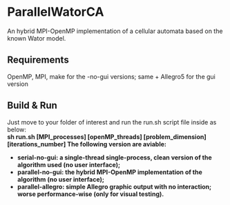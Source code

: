 # ParallelWatorCA
An hybrid MPI-OpenMP implementation of a cellular automata based on the known Wator model.

## Requirements
OpenMP, MPI, make for the -no-gui versions; same + Allegro5 for the gui version

## Build & Run
Just move to your folder of interest and run the run.sh script file inside as below: <br>
<b> sh run.sh [MPI_processes] [openMP_threads] [problem_dimension] [iterations_number]
The following version are aviable:
<br>
<ul>
<li>serial-no-gui: a single-thread single-process, clean version of the algorithm used (no user interface);
<li>parallel-no-gui: the hybrid MPI-OpenMP implementation of the algorithm (no user interface);
<li>parallel-allegro: simple Allegro graphic output with no interaction; worse performance-wise (only for visual testing).
